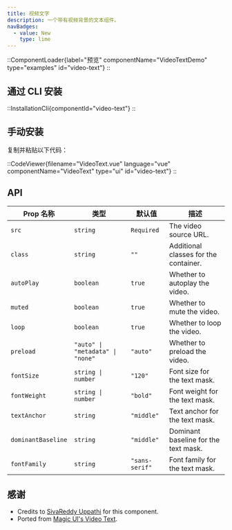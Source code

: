 ```yaml
---
title: 视频文字
description: 一个带有视频背景的文本组件。
navBadges:
  - value: New
    type: lime
---
```


::ComponentLoader{label="预览" componentName="VideoTextDemo" type="examples" id="video-text"}
::

## 通过 CLI 安装

::InstallationCli{componentId="video-text"}
::

## 手动安装

复制并粘贴以下代码：

::CodeViewer{filename="VideoText.vue" language="vue" componentName="VideoText" type="ui" id="video-text"}
::

## API

| Prop 名称          | 类型                             | 默认值         | 描述                                  |
| ------------------ | -------------------------------- | -------------- | ------------------------------------- |
| `src`              | `string`                         | `Required`     | The video source URL.                 |
| `class`            | `string`                         | `""`           | Additional classes for the container. |
| `autoPlay`         | `boolean`                        | `true`         | Whether to autoplay the video.        |
| `muted`            | `boolean`                        | `true`         | Whether to mute the video.            |
| `loop`             | `boolean`                        | `true`         | Whether to loop the video.            |
| `preload`          | `"auto" \| "metadata" \| "none"` | `"auto"`       | Whether to preload the video.         |
| `fontSize`         | `string \| number`               | `"120"`        | Font size for the text mask.          |
| `fontWeight`       | `string \| number`               | `"bold"`       | Font weight for the text mask.        |
| `textAnchor`       | `string`                         | `"middle"`     | Text anchor for the text mask.        |
| `dominantBaseline` | `string`                         | `"middle"`     | Dominant baseline for the text mask.  |
| `fontFamily`       | `string`                         | `"sans-serif"` | Font family for the text mask.        |

## 感谢

- Credits to [SivaReddy Uppathi](https://github.com/sivareddyuppathi) for this component.
- Ported from [Magic UI's Video Text](https://magicui.design/docs/components/video-text).
